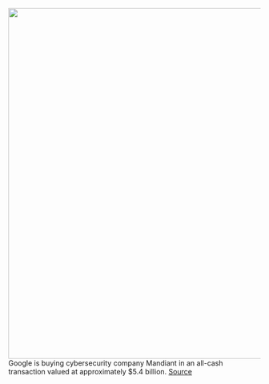 <img src='https://cdn.vox-cdn.com/thumbor/mnjiR0jbouWKAOsnMhE5yTgDD3I=/0x0:2040x1360/1200x800/filters:focal(857x517:1183x843)/cdn.vox-cdn.com/uploads/chorus_image/image/70593058/acastro_180427_1777_0001.0.jpg' width='700px' /><br/>
Google is buying cybersecurity company Mandiant in an all-cash transaction valued at approximately $5.4 billion.
<a href='https://www.theverge.com/2022/3/8/22966907/google-buying-mandiant-cybersecurity-outfit-5-4-billion'> Source <a/>